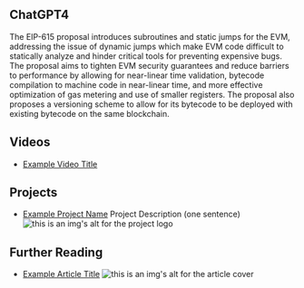 ## ChatGPT4

The EIP-615 proposal introduces subroutines and static jumps for the EVM, addressing the issue of dynamic jumps which make EVM code difficult to statically analyze and hinder critical tools for preventing expensive bugs. The proposal aims to tighten EVM security guarantees and reduce barriers to performance by allowing for near-linear time validation, bytecode compilation to machine code in near-linear time, and more effective optimization of gas metering and use of smaller registers. The proposal also proposes a versioning scheme to allow for its bytecode to be deployed with existing bytecode on the same blockchain.

## Videos

- [Example Video Title](https://www.youtube.com/watch?v=TDGq4aeevgY)

## Projects

- [Example Project Name](https://xxxx.xxx/xxxxx) Project Description (one sentence) ![this is an img's alt for the project logo](https://xxxx.xxx/project-logo.xxx)

## Further Reading

- [Example Article Title](https://xxxx.xxx/xxxxx) ![this is an img's alt for the article cover](https://xxxx.xxx/article-cover.xxx)
